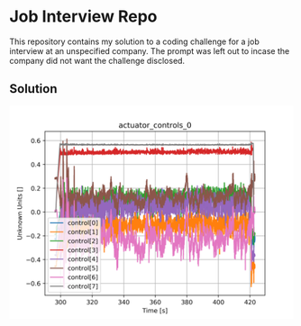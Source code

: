# Job Interview Repo

This repository contains my solution to a coding challenge for a job interview at an unspecified company. The prompt was left out to incase the company did not want the challenge disclosed. 

## Solution

![plot](actuator_controls_0.png)